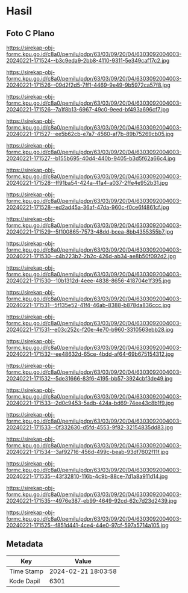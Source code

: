 # Hasil

## Foto C Plano

https://sirekap-obj-formc.kpu.go.id/c8a0/pemilu/pdpr/63/03/09/20/04/6303092004003-20240221-171524--b3c9eda9-2bb8-4110-9311-5e349caf17c2.jpg

https://sirekap-obj-formc.kpu.go.id/c8a0/pemilu/pdpr/63/03/09/20/04/6303092004003-20240221-171526--09d2f2d5-7ff1-4469-9e49-9b5972ca57f8.jpg

https://sirekap-obj-formc.kpu.go.id/c8a0/pemilu/pdpr/63/03/09/20/04/6303092004003-20240221-171526--7a1f8b13-6967-49c0-9eed-bf493a696cf7.jpg

https://sirekap-obj-formc.kpu.go.id/c8a0/pemilu/pdpr/63/03/09/20/04/6303092004003-20240221-171527--ee5b62cb-e7a7-4560-af7b-89b75269cb05.jpg

https://sirekap-obj-formc.kpu.go.id/c8a0/pemilu/pdpr/63/03/09/20/04/6303092004003-20240221-171527--b155b695-40d4-440b-9405-b3d5f62a66c4.jpg

https://sirekap-obj-formc.kpu.go.id/c8a0/pemilu/pdpr/63/03/09/20/04/6303092004003-20240221-171528--ff91ba54-424a-41a4-a037-2ffe4e952b31.jpg

https://sirekap-obj-formc.kpu.go.id/c8a0/pemilu/pdpr/63/03/09/20/04/6303092004003-20240221-171528--ed2ad45a-36af-47da-960c-f0ce6f4861cf.jpg

https://sirekap-obj-formc.kpu.go.id/c8a0/pemilu/pdpr/63/03/09/20/04/6303092004003-20240221-171529--5f100865-7573-48dd-bcea-8bb4355355b7.jpg

https://sirekap-obj-formc.kpu.go.id/c8a0/pemilu/pdpr/63/03/09/20/04/6303092004003-20240221-171530--c4b223b2-2b2c-426d-ab34-ae8b50f092d2.jpg

https://sirekap-obj-formc.kpu.go.id/c8a0/pemilu/pdpr/63/03/09/20/04/6303092004003-20240221-171530--10b1312d-4eee-4838-8656-418704e1f395.jpg

https://sirekap-obj-formc.kpu.go.id/c8a0/pemilu/pdpr/63/03/09/20/04/6303092004003-20240221-171531--5f135e52-41f4-46ab-8388-b878da836ccc.jpg

https://sirekap-obj-formc.kpu.go.id/c8a0/pemilu/pdpr/63/03/09/20/04/6303092004003-20240221-171531--e03c252c-f20e-4e70-b960-3310563ebb28.jpg

https://sirekap-obj-formc.kpu.go.id/c8a0/pemilu/pdpr/63/03/09/20/04/6303092004003-20240221-171532--ee48632d-65ce-4bdd-af64-69b675154312.jpg

https://sirekap-obj-formc.kpu.go.id/c8a0/pemilu/pdpr/63/03/09/20/04/6303092004003-20240221-171532--5de31666-83f6-4195-bb57-3924cbf3de49.jpg

https://sirekap-obj-formc.kpu.go.id/c8a0/pemilu/pdpr/63/03/09/20/04/6303092004003-20240221-171533--2d0c9453-5adb-424a-bd69-74ee43c8b1f9.jpg

https://sirekap-obj-formc.kpu.go.id/c8a0/pemilu/pdpr/63/03/09/20/04/6303092004003-20240221-171533--0f332630-d5fd-4553-9f82-32154835dd83.jpg

https://sirekap-obj-formc.kpu.go.id/c8a0/pemilu/pdpr/63/03/09/20/04/6303092004003-20240221-171534--3af92716-456d-499c-beab-93df7602f11f.jpg

https://sirekap-obj-formc.kpu.go.id/c8a0/pemilu/pdpr/63/03/09/20/04/6303092004003-20240221-171535--43f32810-116b-4c9b-88ce-7d1a8a911d14.jpg

https://sirekap-obj-formc.kpu.go.id/c8a0/pemilu/pdpr/63/03/09/20/04/6303092004003-20240221-171535--4976e387-eb99-4649-92cd-62c7d23d2439.jpg

https://sirekap-obj-formc.kpu.go.id/c8a0/pemilu/pdpr/63/03/09/20/04/6303092004003-20240221-171525--f851d441-4ce4-44e0-97cf-597a5714a105.jpg


## Metadata

| Key        | Value               |
| ---------- | ------------------- |
| Time Stamp | 2024-02-21 18:03:58 |
| Kode Dapil | 6301                |



